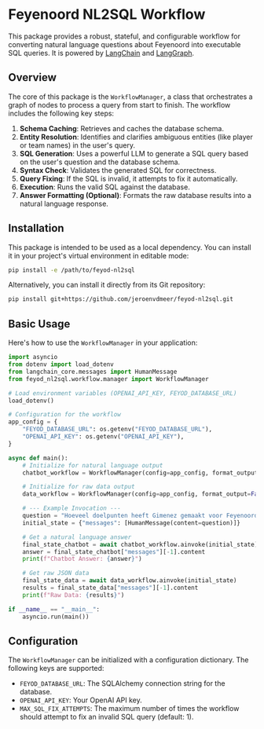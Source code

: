 # Feyenoord NL2SQL Workflow

This package provides a robust, stateful, and configurable workflow for converting natural language questions about Feyenoord into executable SQL queries. It is powered by [LangChain](https://www.langchain.com/) and [LangGraph](https://langchain-ai.github.io/langgraph/).

## Overview

The core of this package is the `WorkflowManager`, a class that orchestrates a graph of nodes to process a query from start to finish. The workflow includes the following key steps:

1.  **Schema Caching**: Retrieves and caches the database schema.
2.  **Entity Resolution**: Identifies and clarifies ambiguous entities (like player or team names) in the user's query.
3.  **SQL Generation**: Uses a powerful LLM to generate a SQL query based on the user's question and the database schema.
4.  **Syntax Check**: Validates the generated SQL for correctness.
5.  **Query Fixing**: If the SQL is invalid, it attempts to fix it automatically.
6.  **Execution**: Runs the valid SQL against the database.
7.  **Answer Formatting (Optional)**: Formats the raw database results into a natural language response.

## Installation

This package is intended to be used as a local dependency. You can install it in your project's virtual environment in editable mode:

```bash
pip install -e /path/to/feyod-nl2sql
```

Alternatively, you can install it directly from its Git repository:

```bash
pip install git+https://github.com/jeroenvdmeer/feyod-nl2sql.git
```

## Basic Usage

Here's how to use the `WorkflowManager` in your application:

```python
import asyncio
from dotenv import load_dotenv
from langchain_core.messages import HumanMessage
from feyod_nl2sql.workflow.manager import WorkflowManager

# Load environment variables (OPENAI_API_KEY, FEYOD_DATABASE_URL)
load_dotenv()

# Configuration for the workflow
app_config = {
    "FEYOD_DATABASE_URL": os.getenv("FEYOD_DATABASE_URL"),
    "OPENAI_API_KEY": os.getenv("OPENAI_API_KEY"),
}

async def main():
    # Initialize for natural language output
    chatbot_workflow = WorkflowManager(config=app_config, format_output=True).get_graph()

    # Initialize for raw data output
    data_workflow = WorkflowManager(config=app_config, format_output=False).get_graph()

    # --- Example Invocation ---
    question = "Hoeveel doelpunten heeft Gimenez gemaakt voor Feyenoord?"
    initial_state = {"messages": [HumanMessage(content=question)]}

    # Get a natural language answer
    final_state_chatbot = await chatbot_workflow.ainvoke(initial_state)
    answer = final_state_chatbot["messages"][-1].content
    print(f"Chatbot Answer: {answer}")

    # Get raw JSON data
    final_state_data = await data_workflow.ainvoke(initial_state)
    results = final_state_data["messages"][-1].content
    print(f"Raw Data: {results}")

if __name__ == "__main__":
    asyncio.run(main())
```

## Configuration

The `WorkflowManager` can be initialized with a configuration dictionary. The following keys are supported:

-   `FEYOD_DATABASE_URL`: The SQLAlchemy connection string for the database.
-   `OPENAI_API_KEY`: Your OpenAI API key.
-   `MAX_SQL_FIX_ATTEMPTS`: The maximum number of times the workflow should attempt to fix an invalid SQL query (default: 1).